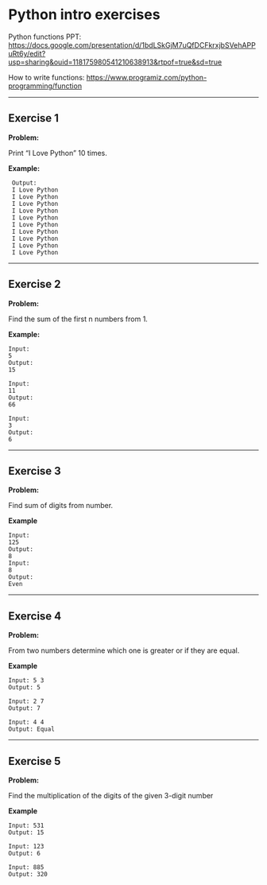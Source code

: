 # Python intro exercises

Python functions PPT: https://docs.google.com/presentation/d/1bdLSkGjM7uQfDCFkrxjbSVehAPPuRt6y/edit?usp=sharing&ouid=118175980541210638913&rtpof=true&sd=true 


How to write functions: https://www.programiz.com/python-programming/function

---

## Exercise 1

**Problem:**

Print “I Love Python” 10 times.

**Example:**

	 Output:
	 I Love Python
	 I Love Python
	 I Love Python
	 I Love Python
	 I Love Python
	 I Love Python
	 I Love Python
	 I Love Python
	 I Love Python
  	 I Love Python

---

## Exercise 2

**Problem:**

Find the sum of the first n numbers from 1.

**Example:**

	Input: 
 	5
	Output:
	15
 
 	Input: 
 	11
	Output:
	66
 
  	Input: 
 	3
	Output:
	6


---

## Exercise 3

**Problem:**

Find sum of digits from number.

**Example**

 	Input: 
	125
  	Output:
	8
  	Input: 
	8
  	Output:
	Even

---

## Exercise 4

**Problem:**

From two numbers determine which one is greater or if they are equal.

**Example**

	Input: 5 3
	Output: 5
 
	Input: 2 7
	Output: 7
 
	Input: 4 4
	Output: Equal


---

## Exercise 5

**Problem:**

Find the multiplication of the digits of the given 3-digit number

**Example**

	Input: 531
	Output: 15
 
	Input: 123
	Output: 6
 
	Input: 885
	Output: 320
 

